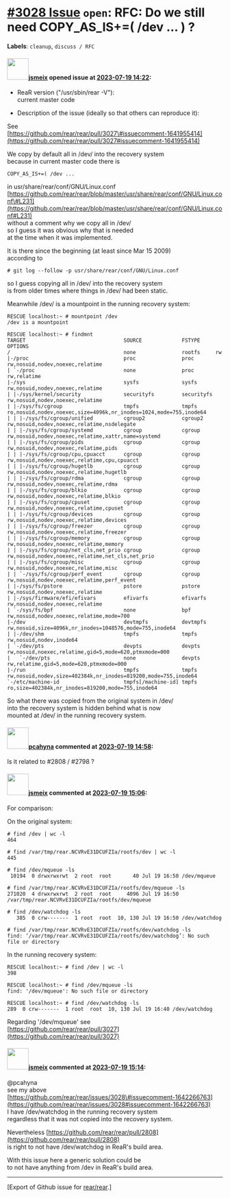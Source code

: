 [\#3028 Issue](https://github.com/rear/rear/issues/3028) `open`: RFC: Do we still need COPY\_AS\_IS+=( /dev ... ) ?
===================================================================================================================

**Labels**: `cleanup`, `discuss / RFC`

#### <img src="https://avatars.githubusercontent.com/u/1788608?u=925fc54e2ce01551392622446ece427f51e2f0ce&v=4" width="50">[jsmeix](https://github.com/jsmeix) opened issue at [2023-07-19 14:22](https://github.com/rear/rear/issues/3028):

-   ReaR version ("/usr/sbin/rear -V"):  
    current master code

-   Description of the issue (ideally so that others can reproduce it):

See  
[https://github.com/rear/rear/pull/3027\#issuecomment-1641955414](https://github.com/rear/rear/pull/3027#issuecomment-1641955414)

We copy by default all in /dev/ into the recovery system  
because in current master code there is

    COPY_AS_IS+=( /dev ...

in usr/share/rear/conf/GNU/Linux.conf  
[https://github.com/rear/rear/blob/master/usr/share/rear/conf/GNU/Linux.conf\#L231](https://github.com/rear/rear/blob/master/usr/share/rear/conf/GNU/Linux.conf#L231)  
without a comment why we copy all in /dev/  
so I guess it was obvious why that is needed  
at the time when it was implemented.

It is there since the beginning (at least since Mar 15 2009)  
according to

    # git log --follow -p usr/share/rear/conf/GNU/Linux.conf

so I guess copying all in /dev/ into the recovery system  
is from older times where things in /dev/ had been static.

Meanwhile /dev/ is a mountpoint in the running recovery system:

    RESCUE localhost:~ # mountpoint /dev
    /dev is a mountpoint

    RESCUE localhost:~ # findmnt  
    TARGET                                SOURCE             FSTYPE     OPTIONS
    /                                     none               rootfs     rw
    |-/proc                               proc               proc       rw,nosuid,nodev,noexec,relatime
    | `-/proc                             none               proc       rw,relatime
    |-/sys                                sysfs              sysfs      rw,nosuid,nodev,noexec,relatime
    | |-/sys/kernel/security              securityfs         securityfs rw,nosuid,nodev,noexec,relatime
    | |-/sys/fs/cgroup                    tmpfs              tmpfs      ro,nosuid,nodev,noexec,size=4096k,nr_inodes=1024,mode=755,inode64
    | | |-/sys/fs/cgroup/unified          cgroup2            cgroup2    rw,nosuid,nodev,noexec,relatime,nsdelegate
    | | |-/sys/fs/cgroup/systemd          cgroup             cgroup     rw,nosuid,nodev,noexec,relatime,xattr,name=systemd
    | | |-/sys/fs/cgroup/pids             cgroup             cgroup     rw,nosuid,nodev,noexec,relatime,pids
    | | |-/sys/fs/cgroup/cpu,cpuacct      cgroup             cgroup     rw,nosuid,nodev,noexec,relatime,cpu,cpuacct
    | | |-/sys/fs/cgroup/hugetlb          cgroup             cgroup     rw,nosuid,nodev,noexec,relatime,hugetlb
    | | |-/sys/fs/cgroup/rdma             cgroup             cgroup     rw,nosuid,nodev,noexec,relatime,rdma
    | | |-/sys/fs/cgroup/blkio            cgroup             cgroup     rw,nosuid,nodev,noexec,relatime,blkio
    | | |-/sys/fs/cgroup/cpuset           cgroup             cgroup     rw,nosuid,nodev,noexec,relatime,cpuset
    | | |-/sys/fs/cgroup/devices          cgroup             cgroup     rw,nosuid,nodev,noexec,relatime,devices
    | | |-/sys/fs/cgroup/freezer          cgroup             cgroup     rw,nosuid,nodev,noexec,relatime,freezer
    | | |-/sys/fs/cgroup/memory           cgroup             cgroup     rw,nosuid,nodev,noexec,relatime,memory
    | | |-/sys/fs/cgroup/net_cls,net_prio cgroup             cgroup     rw,nosuid,nodev,noexec,relatime,net_cls,net_prio
    | | |-/sys/fs/cgroup/misc             cgroup             cgroup     rw,nosuid,nodev,noexec,relatime,misc
    | | `-/sys/fs/cgroup/perf_event       cgroup             cgroup     rw,nosuid,nodev,noexec,relatime,perf_event
    | |-/sys/fs/pstore                    pstore             pstore     rw,nosuid,nodev,noexec,relatime
    | |-/sys/firmware/efi/efivars         efivarfs           efivarfs   rw,nosuid,nodev,noexec,relatime
    | `-/sys/fs/bpf                       none               bpf        rw,nosuid,nodev,noexec,relatime,mode=700
    |-/dev                                devtmpfs           devtmpfs   rw,nosuid,size=4096k,nr_inodes=1048576,mode=755,inode64
    | |-/dev/shm                          tmpfs              tmpfs      rw,nosuid,nodev,inode64
    | `-/dev/pts                          devpts             devpts     rw,nosuid,noexec,relatime,gid=5,mode=620,ptmxmode=000
    |   `-/dev/pts                        none               devpts     rw,relatime,gid=5,mode=620,ptmxmode=000
    |-/run                                tmpfs              tmpfs      rw,nosuid,nodev,size=402384k,nr_inodes=819200,mode=755,inode64
    `-/etc/machine-id                     tmpfs[/machine-id] tmpfs      ro,size=402384k,nr_inodes=819200,mode=755,inode64

So what there was copied from the original system in /dev/  
into the recovery system is hidden behind what is now  
mounted at /dev/ in the running recovery system.

#### <img src="https://avatars.githubusercontent.com/u/26300485?u=9105d243bc9f7ade463a3e52e8dd13fa67837158&v=4" width="50">[pcahyna](https://github.com/pcahyna) commented at [2023-07-19 14:58](https://github.com/rear/rear/issues/3028#issuecomment-1642251327):

Is it related to \#2808 / \#2798 ?

#### <img src="https://avatars.githubusercontent.com/u/1788608?u=925fc54e2ce01551392622446ece427f51e2f0ce&v=4" width="50">[jsmeix](https://github.com/jsmeix) commented at [2023-07-19 15:06](https://github.com/rear/rear/issues/3028#issuecomment-1642266763):

For comparison:

On the original system:

    # find /dev | wc -l
    464

    # find /var/tmp/rear.NCVRvE31DCUFZIa/rootfs/dev | wc -l
    445

    # find /dev/mqueue -ls
     10194  0 drwxrwxrwt  2 root  root       40 Jul 19 16:50 /dev/mqueue

    # find /var/tmp/rear.NCVRvE31DCUFZIa/rootfs/dev/mqueue -ls
    271020  4 drwxrwxrwt  2 root  root     4096 Jul 19 16:50 /var/tmp/rear.NCVRvE31DCUFZIa/rootfs/dev/mqueue

    # find /dev/watchdog -ls
       385  0 crw-------  1 root  root  10, 130 Jul 19 16:50 /dev/watchdog

    # find /var/tmp/rear.NCVRvE31DCUFZIa/rootfs/dev/watchdog -ls
    find: ‘/var/tmp/rear.NCVRvE31DCUFZIa/rootfs/dev/watchdog’: No such file or directory

In the running recovery system:

    RESCUE localhost:~ # find /dev | wc -l
    398

    RESCUE localhost:~ # find /dev/mqueue -ls
    find: '/dev/mqueue': No such file or directory

    RESCUE localhost:~ # find /dev/watchdog -ls
    289  0 crw-------  1 root  root  10, 130 Jul 19 16:40 /dev/watchdog

Regarding '/dev/mqueue' see  
[https://github.com/rear/rear/pull/3027](https://github.com/rear/rear/pull/3027)

#### <img src="https://avatars.githubusercontent.com/u/1788608?u=925fc54e2ce01551392622446ece427f51e2f0ce&v=4" width="50">[jsmeix](https://github.com/jsmeix) commented at [2023-07-19 15:14](https://github.com/rear/rear/issues/3028#issuecomment-1642280604):

@pcahyna  
see my above  
[https://github.com/rear/rear/issues/3028\#issuecomment-1642266763](https://github.com/rear/rear/issues/3028#issuecomment-1642266763)  
I have /dev/watchdog in the running recovery system  
regardless that it was not copied into the recovery system.

Nevertheless
[https://github.com/rear/rear/pull/2808](https://github.com/rear/rear/pull/2808)  
is right to not have /dev/watchdog in ReaR's build area.

With this issue here a generic solution could be  
to not have anything from /dev in ReaR's build area.

------------------------------------------------------------------------

\[Export of Github issue for
[rear/rear](https://github.com/rear/rear).\]
